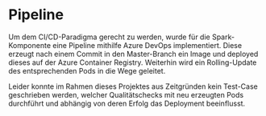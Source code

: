 # Pipeline

Um dem CI/CD-Paradigma gerecht zu werden, wurde für die Spark-Komponente eine Pipeline mithilfe Azure DevOps implementiert. 
Diese erzeugt nach einem Commit in den Master-Branch ein Image und deployed dieses auf der Azure Container Registry. 
Weiterhin wird ein Rolling-Update des entsprechenden Pods in die Wege geleitet.

Leider konnte im Rahmen dieses Projektes aus Zeitgründen kein Test-Case geschrieben werden, welcher Qualitätschecks mit neu erzeugten Pods durchführt und 
abhängig von deren Erfolg das Deployment beeinflusst.
